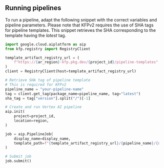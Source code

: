 ## Running pipelines

To run a pipeline, adapt the following snippet with the correct variables and pipeline parameters.
Please note that KFPv2 requires the use of SHA tags for pipeline templates. This snippet retrieves the SHA corresponding to the template having the *latest* tag.

```python
import google.cloud.aiplatform as aip
from kfp.registry import RegistryClient

template_artifact_registry_url = (
    f"https://{ar_region}-kfp.pkg.dev/{project_id}/pipeline-templates"
)
client = RegistryClient(host=template_artifact_registry_url)

# Retrieve SHA tag of pipeline template
# This is required for KFPv2
pipeline_name = "your-pipeline-name"
tag = client.get_tag(package_name=pipeline_name, tag="latest")
sha_tag = tag["version"].split("/")[-1]

# Create and run Vertex AI pipeline
aip.init(
    project=project_id,
    location=region,
)

job = aip.PipelineJob(
    display_name=display_name,
    template_path=f"{template_artifact_registry_url}/{pipeline_name}/{sha_tag}",
)

# Submit job
job.submit()
```
